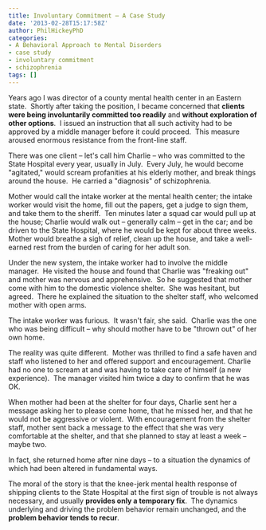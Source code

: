 ```yaml
---
title: Involuntary Commitment – A Case Study
date: '2013-02-28T15:17:58Z'
author: PhilHickeyPhD
categories:
- A Behavioral Approach to Mental Disorders
- case study
- involuntary commitment
- schizophrenia
tags: []
---
```


Years ago I was director of a county mental health center in an Eastern state.  Shortly after taking the position, I became concerned that <strong>clients were being involuntarily committed too readily</strong> and <strong>without exploration of other options</strong>.  I issued an instruction that all such activity had to be approved by a middle manager before it could proceed.  This measure aroused enormous resistance from the front-line staff.

There was one client – let's call him Charlie – who was committed to the State Hospital every year, usually in July.  Every July, he would become "agitated," would scream profanities at his elderly mother, and break things around the house.  He carried a "diagnosis" of schizophrenia.

Mother would call the intake worker at the mental health center; the intake worker would visit the home, fill out the papers, get a judge to sign them, and take them to the sheriff.  Ten minutes later a squad car would pull up at the house; Charlie would walk out – generally calm – get in the car; and be driven to the State Hospital, where he would be kept for about three weeks.  Mother would breathe a sigh of relief, clean up the house, and take a well-earned rest from the burden of caring for her adult son.

Under the new system, the intake worker had to involve the middle manager.  He visited the house and found that Charlie was "freaking out" and mother was nervous and apprehensive.  So he suggested that mother come with him to the domestic violence shelter.  She was hesitant, but agreed.  There he explained the situation to the shelter staff, who welcomed mother with open arms.

The intake worker was furious.  It wasn't fair, she said.  Charlie was the one who was being difficult – why should mother have to be "thrown out" of her own home.

The reality was quite different.  Mother was thrilled to find a safe haven and staff who listened to her and offered support and encouragement. Charlie had no one to scream at and was having to take care of himself (a new experience).  The manager visited him twice a day to confirm that he was OK.

When mother had been at the shelter for four days, Charlie sent her a message asking her to please come home, that he missed her, and that he would not be aggressive or violent.  With encouragement from the shelter staff, mother sent back a message to the effect that she was very comfortable at the shelter, and that she planned to stay at least a week – maybe two.

In fact, she returned home after nine days – to a situation the dynamics of which had been altered in fundamental ways.

The moral of the story is that the knee-jerk mental health response of shipping clients to the State Hospital at the first sign of trouble is not always necessary, and usually <strong>provides only a temporary fix</strong>.  The dynamics underlying and driving the problem behavior remain unchanged, and the <strong>problem behavior tends to recur</strong>.